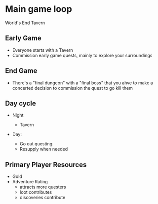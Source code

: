 # Main game loop

World's End Tavern

## Early Game

- Everyone starts with a Tavern
- Commission early game quests, mainly to explore your surroundings


## End Game

- There's a "final dungeon" with a "final boss" that you ahve to make a concerted decision to commission the quest to go kill them


## Day cycle

- Night
	- Tavern

- Day:
	- Go out questing
	- Resupply when needed

## Primary Player Resources

- Gold
- Adventure Rating
	- attracts more questers
	- loot contributes
	- discoveries contribute
	